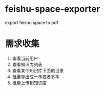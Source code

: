 # feishu-space-exporter
export feishu space to pdf

# 需求收集
1. 查看当前用户
2. 查看知识库列表 
3. 查看某个知识库下面的目录
4. 批量导出成一本或者多本
5. 批量上传到知识库
